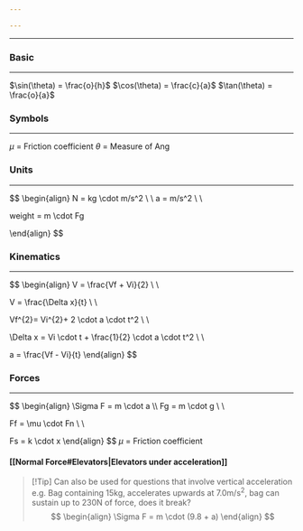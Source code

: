 ```yaml
---

---
```

___
### Basic
___
$\sin(\theta) = \frac{o}{h}$
$\cos(\theta) = \frac{c}{a}$
$\tan(\theta) = \frac{o}{a}$
### Symbols
___
$\mu$ = Friction coefficient
$\theta$ = Measure of Ang
### Units
---
$$
\begin{align}
N = kg \cdot m/s^2 \\ \\
a = m/s^2 \\ \\

weight = m \cdot Fg

\end{align}
$$
### Kinematics
---
$$
\begin{align}
V = \frac{Vf + Vi}{2} \\ \\

V = \frac{\Delta x}{t} \\ \\

Vf^{2}= Vi^{2}+ 2 \cdot a \cdot t^2 \\ \\

\Delta x = Vi \cdot t + \frac{1}{2} \cdot a \cdot t^2 \\ \\

a = \frac{Vf - Vi}{t}
\end{align}
$$
### Forces
---
$$
\begin{align}
\Sigma F = m \cdot a \\\\
Fg = m \cdot g \\ \\

Ff = \mu \cdot Fn \\ \\

Fs = k \cdot x
\end{align}
$$
$\mu$ = Friction coefficient
#### [[Normal Force#Elevators|Elevators under acceleration]]
> [!Tip] Can also be used for questions that involve vertical acceleration
> e.g. Bag containing 15kg, accelerates upwards at 7.0m/s<sup>2</sup>, bag can sustain up to 230N of force, does it break?
$$
\begin{align}
\Sigma F = m \cdot (9.8 + a)
\end{align}
$$



